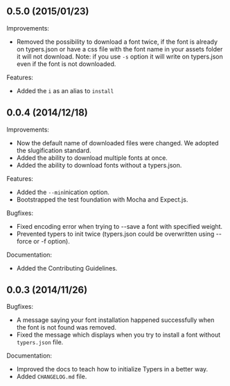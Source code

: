 ## 0.5.0 (2015/01/23)

Improvements:

- Removed the possibility to download a font twice, if the font is already on typers.json or have a css file with the font name in your assets folder it will not download. Note: if you use `-s` option it will write on typers.json even if the font is not downloaded.

Features:

- Added the `i` as an alias to `install`

## 0.0.4 (2014/12/18)

Improvements:

- Now the default name of downloaded files were changed. We adopted the slugification standard.
- Added the ability to download multiple fonts at once.
- Added the ability to download fonts without a typers.json.

Features:

- Added the `--min`inication option.
- Bootstrapped the test foundation with Mocha and Expect.js.

Bugfixes:

- Fixed encoding error when trying to --save a font with specified weight.
- Prevented typers to init twice (typers.json could be overwritten using --force or -f option).

Documentation:

- Added the Contributing Guidelines.

## 0.0.3 (2014/11/26)

Bugfixes:

- A message saying your font installation happened successfully when the font
is not found was removed.
- Fixed the message which displays when you try to install a font without
`typers.json` file.

Documentation:

- Improved the docs to teach how to initialize Typers in a better way.
- Added `CHANGELOG.md` file.
